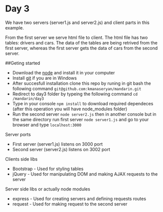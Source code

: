# Day 3

We have two servers (server1.js and server2.js) and client parts in this example.

From the first server we serve html file to client. The html file has two tables: drivers and cars. 
The data of the tables are being retrived from the first server, whereas the first server gets the data of cars from the second
server.

##Geting started
- Download the [node](https://nodejs.org/en/) and install it in your computer
- Install [git](https://git-scm.com/downloads) if you are in Windows
- After succesfull installation clone this repo by runing in git bash the following command
`git@github.com:kmanaseryan/mandarin.git`
- Redirect to day3 folder by typeing the following command `cd /mandarin/day3`
- Type in your console `npm install` to download required dependeces (after this operation you will have node_modules folder)
- Run the second server `node server2.js` then in another console but in the same directory run first server `node server1.js` and go to your browser and type `localhost:3000`


Server ports
- First server (server1.js) listens on 3000 port
- Second server (server2.js) listens on 3002 port

Clients side libs
- Bootstrap - Used for styling tables
- jQuery - Used for manipulating DOM and making AJAX requests to the server 

Server side libs or actually node modules
- express - Used for creating servers and defining requests routes
- request - Used for making request to the second server 